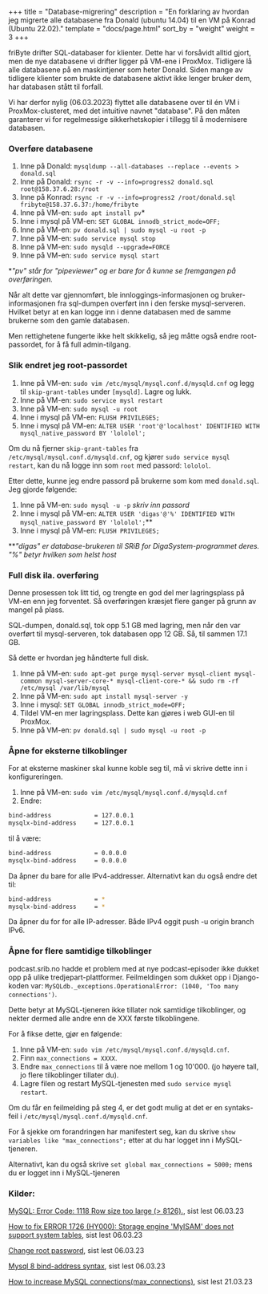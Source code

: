 +++
title = "Database-migrering"
description = "En forklaring av hvordan jeg migrerte alle databasene fra Donald (ubuntu 14.04) til en VM på Konrad (Ubuntu 22.02)."
template = "docs/page.html"
sort_by = "weight"
weight = 3
+++

friByte drifter SQL-databaser for klienter. Dette har vi forsåvidt alltid gjort,
men de nye databasene vi drifter ligger på VM-ene i ProxMox. Tidligere lå alle
databasene på en maskintjener som heter Donald. Siden mange av tidligere
klienter som brukte de databasene aktivt ikke lenger bruker dem, har databasen
stått til forfall.

Vi har derfor nylig (06.03.2023) flyttet alle databasene over til én VM i
ProxMox-clusteret, med det intuitive navnet "database". På den måten garanterer
vi for regelmessige sikkerhetskopier i tillegg til å modernisere databasen.

### Overføre databasene

1. Inne på Donald: `mysqldump --all-databases --replace --events > donald.sql`
2. Inne på Donald:
   `rsync -r -v --info=progress2 donald.sql root@158.37.6.28:/root`
3. Inne på Konrad:
   `rsync -r -v --info=progress2 /root/donald.sql fribyte@158.37.6.37:/home/fribyte`
4. Inne på VM-en: `sudo apt install pv`\*
5. Inne i mysql på VM-en: `SET GLOBAL innodb_strict_mode=OFF;`
6. Inne på VM-en: `pv donald.sql | sudo mysql -u root -p`
7. Inne på VM-en: `sudo service mysql stop`
8. Inne på VM-en: `sudo mysqld --upgrade=FORCE`
9. Inne på VM-en: `sudo service mysql start`

\*_"pv" står for "pipeviewer" og er bare for å kunne se fremgangen på
overføringen._

Når alt dette var gjennomført, ble innloggings-informasjonen og
bruker-informasjonen fra sql-dumpen overført inn i den ferske mysql-serveren.
Hvilket betyr at en kan logge inn i denne databasen med de samme brukerne som
den gamle databasen.

Men rettighetene fungerte ikke helt skikkelig, så jeg måtte også endre
root-passordet, for å få full admin-tilgang.

### Slik endret jeg root-passordet

1. Inne på VM-en: `sudo vim /etc/mysql/mysql.conf.d/mysqld.cnf` og legg til
   `skip-grant-tables` under `[mysqld]`. Lagre og lukk.
2. Inne på VM-en: `sudo service mysl restart`
3. Inne på VM-en: `sudo mysql -u root`
4. Inne i mysql på VM-en: `FLUSH PRIVILEGES;`
5. Inne i mysql på VM-en:
   `ALTER USER 'root'@'localhost' IDENTIFIED WITH mysql_native_password BY 'lololol';`

Om du nå fjerner `skip-grant-tables` fra `/etc/mysql/mysql.conf.d/mysqld.cnf`,
og kjører `sudo service mysql restart`, kan du nå logge inn som `root` med
passord: `lololol`.

Etter dette, kunne jeg endre passord på brukerne som kom med `donald.sql`. Jeg
gjorde følgende:

1. Inne på VM-en: `sudo mysql -u -p` _skriv inn passord_
2. Inne i mysql på VM-en:
   `ALTER USER 'digas'@'%' IDENTIFIED WITH mysql_native_password BY 'lololol';`\*\*
3. Inne i mysql på VM-en: `FLUSH PRIVILEGES;`

\*\*_"digas" er database-brukeren til SRiB for DigaSystem-programmet deres. "%"
betyr hvilken som helst host_

### Full disk ila. overføring

Denne prosessen tok litt tid, og trengte en god del mer lagringsplass på VM-en
enn jeg forventet. Så overføringen kræsjet flere ganger på grunn av mangel på
plass.

SQL-dumpen, donald.sql, tok opp 5.1 GB med lagring, men når den var overført til
mysql-serveren, tok databasen opp 12 GB. Så, til sammen 17.1 GB.

Så dette er hvordan jeg håndterte full disk.

1. Inne på VM-en:
   `sudo apt-get purge mysql-server mysql-client mysql-common mysql-server-core-* mysql-client-core-* && sudo rm -rf /etc/mysql /var/lib/mysql`
2. Inne på VM-en: `sudo apt install mysql-server -y`
3. Inne i mysql: `SET GLOBAL innodb_strict_mode=OFF;`
4. Tildel VM-en mer lagringsplass. Dette kan gjøres i web GUI-en til ProxMox.
5. Inne på VM-en: `pv donald.sql | sudo mysql -u root -p`

### Åpne for eksterne tilkoblinger

For at eksterne maskiner skal kunne koble seg til, må vi skrive dette inn i
konfigureringen.

1. Inne på VM-en: `sudo vim /etc/mysql/mysql.conf.d/mysqld.cnf`
2. Endre:

```bash
bind-address            = 127.0.0.1
mysqlx-bind-address     = 127.0.0.1
```

til å være:

```bash
bind-address            = 0.0.0.0
mysqlx-bind-address     = 0.0.0.0
```

Da åpner du bare for alle IPv4-addresser. Alternativt kan du også endre det til:

```bash
bind-address            = *
mysqlx-bind-address     = *
```

Da åpner du for for alle IP-adresser. Både IPv4 oggit push -u origin branch
IPv6.

### Åpne for flere samtidige tilkoblinger

podcast.srib.no hadde et problem med at nye podcast-episoder ikke dukket opp på
ulike tredjepart-plattformer. Feilmeldingen som dukket opp i Django-koden var:
`MySQLdb._exceptions.OperationalError: (1040, 'Too many connections')`.

Dette betyr at MySQL-tjeneren ikke tillater nok samtidige tilkoblinger, og
nekter dermed alle andre enn de XXX første tilkoblingene.

For å fikse dette, gjør en følgende:

1. Inne på VM-en: `sudo vim /etc/mysql/mysql.conf.d/mysqld.cnf`.
2. Finn `max_connections = XXXX`.
3. Endre `max_connections` til å være noe mellom 1 og 10'000. (jo høyere tall,
   jo flere tilkoblinger tillater du).
4. Lagre filen og restart MySQL-tjenesten med `sudo service mysql restart`.

Om du får en feilmelding på steg 4, er det godt mulig at det er en syntaks-feil
i `/etc/mysql/mysql.conf.d/mysqld.cnf`.

For å sjekke om forandringen har manifestert seg, kan du skrive
`show variables like "max_connections";` etter at du har logget inn i
MySQL-tjeneren.

Alternativt, kan du også skrive `set global max_connections = 5000;` mens du er
logget inn i MySQL-tjeneren

### Kilder:

[MySQL: Error Code: 1118 Row size too large (> 8126).](https://stackoverflow.com/a/37076100),
sist lest 06.03.23

[How to fix ERROR 1726 (HY000): Storage engine 'MyISAM' does not support system tables](https://stackoverflow.com/a/55838493),
sist lest 06.03.23

[Change root password](https://stackoverflow.com/a/58964143), sist lest 06.03.23

[Mysql 8 bind-address syntax](https://dev.mysql.com/doc/refman/8.0/en/server-system-variables.html#sysvar_bind_address),
sist lest 06.03.23

[How to increase MySQL connections(max_connections)](https://stackoverflow.com/a/22297829),
sist lest 21.03.23
